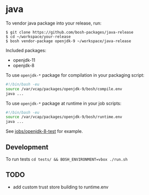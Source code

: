 # java

To vendor java package into your release, run:

```
$ git clone https://github.com/bosh-packages/java-release
$ cd ~/workspace/your-release
$ bosh vendor-package openjdk-9 ~/workspace/java-release
```

Included packages:

- openjdk-11
- openjdk-8

To use `openjdk-*` package for compilation in your packaging script:

```bash
#!/bin/bash -eu
source /var/vcap/packages/openjdk-9/bosh/compile.env
java ...
```

To use `openjdk-*` package at runtime in your job scripts:

```bash
#!/bin/bash -eu
source /var/vcap/packages/openjdk-9/bosh/runtime.env
java ...
```

See [jobs/openjdk-8-test](jobs/openjdk-8-test) for example.

## Development

To run tests `cd tests/ && BOSH_ENVIRONMENT=vbox ./run.sh`

## TODO

- add custom trust store building to runtime.env
